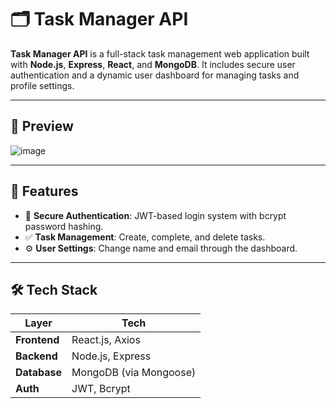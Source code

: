 # 🗂️ Task Manager API

**Task Manager API** is a full-stack task management web application built with **Node.js**, **Express**, **React**, and **MongoDB**. It includes secure user authentication and a dynamic user dashboard for managing tasks and profile settings.

---

## 📸 Preview


![image](https://github.com/user-attachments/assets/167a12f4-924e-4c3e-85ed-9a9743a871ca)

---

## 🚀 Features

- 🔐 **Secure Authentication**: JWT-based login system with bcrypt password hashing.
- ✅ **Task Management**: Create, complete, and delete tasks.
- ⚙️ **User Settings**: Change name and email through the dashboard.

---

## 🛠️ Tech Stack

| Layer        | Tech                        |
|--------------|-----------------------------|
| **Frontend** | React.js, Axios             |
| **Backend**  | Node.js, Express            |
| **Database** | MongoDB (via Mongoose)      |
| **Auth**     | JWT, Bcrypt                 |
